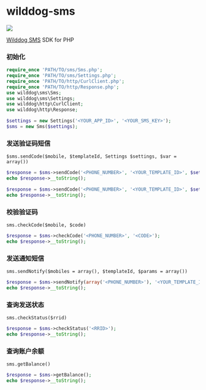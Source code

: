 # wilddog-sms

![](https://docs.wilddog.com/images/logo-d2df5d3b45.svg)

[Wilddog SMS](https://docs.wilddog.com/sms/index.html) SDK for PHP

### 初始化

```php
require_once 'PATH/TO/sms/Sms.php';
require_once 'PATH/TO/sms/Settings.php';
require_once 'PATH/TO/http/CurlClient.php';
require_once 'PATH/TO/http/Response.php';
use wilddog\sms\Sms;
use wilddog\sms\Settings;
use wilddog\http\CurlClient;
use wilddog\http\Response;

$settings = new Settings('<YOUR_APP_ID>', '<YOUR_SMS_KEY>');
$sms = new Sms($settings);
```

### 发送验证码短信

`$sms.sendCode($mobile, $templateId, Settings $settings, $var = array())`

```php
$response = $sms->sendCode('<PHONE_NUMBER>', '<YOUR_TEMPLATE_ID>', $settings);
echo $response->__toString();

$response = $sms->sendCode('<PHONE_NUMBER>', '<YOUR_TEMPLATE_ID>', $settings, array('Var1', 'Var2'));
echo $response->__toString();
```

### 校验验证码

`sms.checkCode($mobile, $code)`


```php
$response = $sms->checkCode('<PHONE_NUMBER>', '<CODE>');
echo $response->__toString();
```

### 发送通知短信

`sms.sendNotify($mobiles = array(), $templateId, $params = array())`


```php
$response = $sms->sendNotify(array('<PHONE_NUMBER>'), '<YOUR_TEMPLATE_ID>', array('Var1', 'Var2'));
echo $response->__toString();
```

### 查询发送状态

`sms.checkStatus($rrid)`

```php
$response = $sms->checkStatus('<RRID>');
echo $response->__toString();
```

### 查询账户余额

`sms.getBalance()`

```php
$response = $sms->getBalance();
echo $response->__toString();
```
